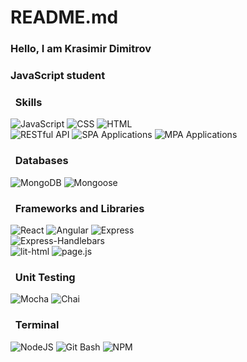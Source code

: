 # README.md
### Hello, I am Krasimir Dimitrov

### JavaScript student

### &nbsp; Skills
![JavaScript](https://img.shields.io/badge/javascript-323330?style=for-the-badge&logo=javascript&logoColor=%23F7DF1E)
![CSS](https://img.shields.io/badge/CSS-323330?&style=for-the-badge&logo=css3&logoColor=blue)
![HTML](	https://img.shields.io/badge/HTML-323330?style=for-the-badge&logo=html5&logoColor=red) <br>
![RESTful API](https://img.shields.io/badge/RESTful_API-323330?style=for-the-badge)
![SPA Applications](https://img.shields.io/badge/SPA_Applications-323330?style=for-the-badge)
![MPA Applications](https://img.shields.io/badge/MPA_Applications-323330?style=for-the-badge)

### &nbsp; Databases
![MongoDB](https://img.shields.io/badge/MongoDB-323330?style=for-the-badge&logo=mongodb&logoColor=green)
![Mongoose](https://img.shields.io/badge/Mongoose-323330?style=for-the-badge&logo=mongoose&logoColor=red)

### &nbsp; Frameworks and Libraries
![React](https://img.shields.io/badge/react-323330?style=for-the-badge&logo=react&logoColor=%2361DAFB)
![Angular](https://camo.githubusercontent.com/14371cd808dec3105d0dcdfd0f355897bd66c3558bcf46d06ba2ec330bbf91d3/68747470733a2f2f696d672e736869656c64732e696f2f62616467652f416e67756c61722d3332333333303f7374796c653d666f722d7468652d6261646765266c6f676f3d616e67756c6172266c6f676f436f6c6f723d6f72616e6765)
![Express](https://img.shields.io/badge/express-323330?style=for-the-badge&logo=express&logoColor=white) <br>
![Express-Handlebars](https://img.shields.io/badge/express-handlebars-323330?style=for-the-badge&logo=express-handlebars&logoColor=red) <br>
![lit-html](https://img.shields.io/badge/lit--html-323330?style=for-the-badge&logo=lit&logoColor=blue)
![page.js](https://img.shields.io/badge/page.js-323330?style=for-the-badge)

### &nbsp; Unit Testing
![Mocha](https://img.shields.io/badge/mocha.js-323330?style=for-the-badge&logo=mocha&logoColor=Brown)
![Chai](https://img.shields.io/badge/chai.js-323330?style=for-the-badge&logo=chai&logoColor=red)

### &nbsp; Terminal
![NodeJS](https://img.shields.io/badge/node.js-323330?style=for-the-badge&logo=node.js&logoColor=green)
![Git Bash](https://img.shields.io/badge/Git_Bash-323330?style=for-the-badge&logo=git&logoColor=orange)
![NPM](https://img.shields.io/badge/NPM-323330?style=for-the-badge)

